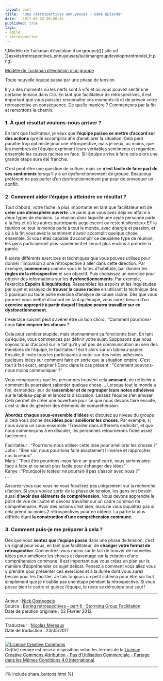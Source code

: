 ```yaml
---
layout: post
title:  "Des rétrospectives ennuyeuses - 6ème épisode"
date:   2017-05-23 00:00:01
published: true
tags: 
- agile
- retrospective
---
```


![Modèle de Tuckman d’évolution d’un groupe]({{ site.url }}assets/retrospectives_ennuyeuses/tuckmangroupdevelopmentmodel_fr.png)

[Modèle de Tuckman d’évolution d’un groupe](https://en.wikipedia.org/wiki/Tuckman's_stages_of_group_development)

Toute nouvelle équipe passe par une phase de tension.

Il y a des moments où les nerfs sont à vifs et où vous pouvez sentir une certaine tension dans l’air. En tant que facilitateur de rétrospectives, il est important que vous puissiez reconnaître ces moments-là et de prévoir votre rétrospective en conséquence. De quelle manière ? Commençons par la fin et remontons le chemin.

### 1. À quel **résultat** voulons-nous arriver ?

En tant que facilitateur, je veux que **l’équipe puisse se mettre d’accord sur des actions** qu’elle accomplira afin d’améliorer la situation. Cela peut paraître trop optimiste pour une rétrospective, mais je veux, au moins, que les membres de l’équipe expriment leurs véritables sentiments et regardent ensemble les causes racines en face. Si l’équipe arrive à faire cela alors une grande étape aura été franchie.

C’est peut-être une question de culture, mais ce **n’est facile de faire part de ses sentiments** lorsqu’il y a un dysfonctionnement de groupe. Beaucoup préfèrent ne pas parler d’un dysfonctionnement par peur de provoquer un conflit.  

### 2. Comment **aider l’équipe** à atteindre ce résultat ?

Tout d’abord, votre tâche la plus importante en tant que facilitateur est de **créer une atmosphère ouverte**. Je parie que vous avez déjà eu affaire à deux types de réunions. La réunion dans laquelle une seule personne parle à la fois et où les autres participants acquiescent ou restent silencieux ET la réunion où tout le monde parle à tout le monde, avec énergie et passion, et où à la fin vous avez le sentiment d’avoir accomplit quelque chose ensemble. Si vous êtes capable d’accomplir ce deuxième type de réunion, les gens participeront plus rapidement et seront plus enclins à prendre la parole.

Il existe différents exercices et techniques que vous pouvez utilisez pour donner l’impulsion à une rétrospective à aller dans cette direction. Par exemple, **commencez** comme vous le faites d’habitude, par donner les **règles de la rétrospective** et son objectif. Puis choisissez un exercice pour obtenir des informations sur les **dysfonctionnements**. Par exemple, l’exercice **Espoirs & Inquiétudes**. Rassemblez les espoirs et les inquiétudes par sujet et essayez de **trouver la cause racine** en utilisant la technique des 5 pourquoi ou toute autre exercice d’analyse de cause racine. Dès que vous pourrez vous mettre d’accord en tant qu’équipe, vous aurez besoin d’un **exercice approprié à partir duquel l’équipe pourra travailler sur ce dysfonctionnement**.

L’exercice suivant peut s’avérer être un bon choix : “Comment pourrions-nous **faire empirer les choses** ?

Cela peut sembler stupide, mais étonnamment ça fonctionne bien. En tant qu’équipe, vous commencez par définir votre sujet. Supposons que nous soyons tous d’accord sur le fait qu’il y ait peu de communication au sein des membres de l’équipe, le facilitateur l’écrit alors sur un tableau-papier. Ensuite, il invite tous les participants à noter sur des notes adhésives quelques idées sur comment faire en sorte que la situation empire. C’est tout à fait exact, empirer ! Donc dans le cas présent : “Comment pouvons-nous moins communiquer ?”

Vous remarquerez que les personnes trouvent cela **amusant**, de réfléchir à comment ils pourraient saborder quelque chose … Lorsque tout le monde a fini, demandez-leur de **rassembler et de regrouper leurs notes adhésives** sur le tableau-papier et lancez la discussion. Laissez l’équipe s’en amuser. Cela permet de créer une ouverture pour ce que nous devons faire ensuite, c’est-à-dire de générer des éléments de compréhension.

**Abordez chaque sous-ensemble d’idées** et discutez au niveau du groupe si cela vous donne des **idées pour améliorer les choses**. Par exemple, si nous avons un sous-ensemble “Travailler dans différents endroits”, et que nous commençons à en discuter, les personnes retournerons l’idée assez facilement.

Facilitateur : “Pourrions-nous utiliser cette idée pour améliorer les choses ?”  
John : “Bien sûr, nous pourrions faire exactement l’inverse et rapprocher nos bureaux”  
Mary : “Peut être pourrions-nous faire un grand carré, nous serions ainsi face à face et ce serait plus facile pour échanger des idées”  
Kanye : “Pourquoi le testeur ne pourrait-il pas s’assoir avec nous ?”  
…

Assurez-vous que vous ne vous focalisez pas uniquement sur la recherche d’action. Si vous voulez sortir de la phase de tension, les gens ont besoin aussi **d’avoir des éléments de compréhension**. Nous devons apprendre le point de vue de l’autre et devons travailler sur un cadre commun de compréhension. Avoir des actions c’est bien, mais ne vous inquiétez pas si cela prend au moins 2 rétrospectives pour en obtenir. La partie la plus difficile étant **la construction d’une compréhension commune**.

### 3. Comment puis-je me **préparer** à cela ?

Dès que vous **sentez que l’équipe passe** dans une phase de tension, c’est un signal pour vous, en tant que facilitateur, de **changer votre format de rétrospective**. Concentrez-vous moins sur le fait de trouver de nouvelles idées pour améliorer les choses et davantage sur la création d’une compréhension commune. Il est important que vous créez un plan sur la manière d’appréhender ce sujet délicat. Pensez à comment vous allez vous y prendre pour présenter ces exercices et à la durée dont vous aurez besoin pour les faciliter. Je fais toujours un petit schéma pour être sûr tout simplement que je n’oublie pas une étape pendant la rétrospective. Si vous posez bien le cadre et guidez l’équipe, le reste se déroulera tout seul !

---
Auteur : [Nick Oostvogels](https://skycoach.be/ss/)  
Source : [Boring retrospectives – part 6 : Storming Group Facilitation](https://skycoach.be/2012/02/02/boring-retrospectives-part-6-storming-group-facilitation/)  
Date de parution originale : 02 Février 2012  

---
Traducteur : [Nicolas Mereaux](http://www.les-traducteurs-agiles.org/traducteurs/)  
Date de traduction : 23/05/2017  

---

<a rel="license" href="http://creativecommons.org/licenses/by-nc-sa/4.0/"><img alt="Licence Creative Commons" style="border-width:0" src="http://i.creativecommons.org/l/by-nc-sa/4.0/88x31.png" /></a><br />Ce(tte) oeuvre est mise à disposition selon les termes de la <a rel="license" href="http://creativecommons.org/licenses/by-nc-sa/4.0/">Licence Creative Commons Attribution - Pas d'Utilisation Commerciale - Partage dans les Mêmes Conditions 4.0 International</a>.

---

{% include share_buttons.html %}
